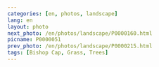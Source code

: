 ```yaml
---
categories: [en, photos, landscape]
lang: en
layout: photo
next_photo: /en/photos/landscape/P0000160.html
picname: P0000051
prev_photo: /en/photos/landscape/P0000215.html
tags: [Bishop Cap, Grass, Trees]
---
```

